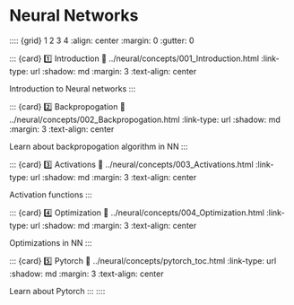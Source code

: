 # Neural Networks

:::: {grid} 1 2 3 4
:align: center
:margin: 0
:gutter: 0

::: {card} 1️⃣ Introduction
:link: ../neural/concepts/001_Introduction.html
:link-type: url
:shadow: md
:margin: 3
:text-align: center

Introduction to Neural networks
:::

::: {card} 2️⃣ Backpropogation
:link: ../neural/concepts/002_Backpropogation.html
:link-type: url
:shadow: md
:margin: 3
:text-align: center

Learn about backpropogation algorithm in NN
:::

::: {card} 3️⃣ Activations
:link: ../neural/concepts/003_Activations.html
:link-type: url
:shadow: md
:margin: 3
:text-align: center

Activation functions
:::

::: {card} 4️⃣ Optimization
:link: ../neural/concepts/004_Optimization.html
:link-type: url
:shadow: md
:margin: 3
:text-align: center

Optimizations in NN
:::

::: {card} 5️⃣ Pytorch
:link: ../neural/concepts/pytorch_toc.html
:link-type: url
:shadow: md
:margin: 3
:text-align: center

Learn about Pytorch
:::
::::